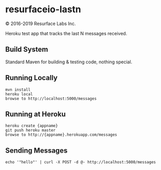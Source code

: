 # resurfaceio-lastn
&copy; 2016-2019 Resurface Labs Inc.

Heroku test app that tracks the last N messages received.

## Build System 

Standard Maven for building & testing code, nothing special.

## Running Locally

    mvn install
    heroku local
    browse to http://localhost:5000/messages

## Running at Heroku

    heroku create {appname}
    git push heroku master
    browse to http://{appname}.herokuapp.com/messages

## Sending Messages

    echo '"hello"' | curl -X POST -d @- http://localhost:5000/messages
